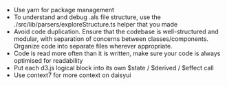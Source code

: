- Use yarn for package management
- To understand and debug .als file structure, use the ./src/lib/parsers/exploreStructure.ts helper that you made
- Avoid code duplication. Ensure that the codebase is well-structured and modular, with separation of concerns between classes/components. Organize code into separate files wherever appropriate.
- Code is read more often than it is written, make sure your code is always optimised for readability
- Put each d3.js logical block into its own $state / $derived / $effect call
- Use context7 for more context on daisyui
